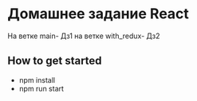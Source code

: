 # Домашнее задание React
На ветке main- Дз1 
на ветке with_redux- Дз2

## How to get started

* npm install
* npm run start

